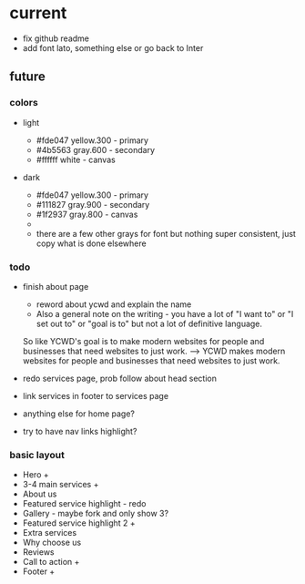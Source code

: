 # current

- fix github readme
- add font lato, something else or go back to Inter

## future

### colors

- light
  - #fde047 yellow.300 - primary
  - #4b5563 gray.600 - secondary
  - #ffffff white - canvas
- dark

  - #fde047 yellow.300 - primary
  - #111827 gray.900 - secondary
  - #1f2937 gray.800 - canvas
  -
  - there are a few other grays for font but nothing super consistent, just copy what is done elsewhere

### todo

- finish about page

  - reword about ycwd and explain the name
  - Also a general note on the writing - you have a lot of "I want to" or "I set out to" or "goal is to" but not a lot of definitive language.

  So like YCWD's goal is to make modern websites for people and businesses that need websites to just work. --> YCWD makes modern websites for people and businesses that need websites to just work.

- redo services page, prob follow about head section
- link services in footer to services page
- anything else for home page?
- try to have nav links highlight?

### basic layout

- Hero +
- 3-4 main services +
- About us
- Featured service highlight - redo
- Gallery - maybe fork and only show 3?
- Featured service highlight 2 +
- Extra services
- Why choose us
- Reviews
- Call to action +
- Footer +
